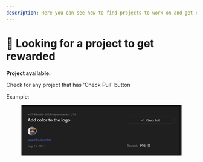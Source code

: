 ```yaml
---
description: Here you can see how to find projects to work on and get reward.
---
```


# 🔎 Looking for a project to get rewarded

**Project available:**&#x20;

Check for any project that has 'Check Pull' button

Example:&#x20;

<figure><img src="../.gitbook/assets/image (2).png" alt=""><figcaption></figcaption></figure>
